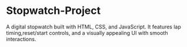 # Stopwatch-Project
A digital stopwatch built with HTML, CSS, and JavaScript. It features lap timing,reset/start controls, and a visually appealing UI with smooth interactions.

